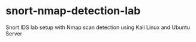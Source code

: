 # snort-nmap-detection-lab
Snort IDS lab setup with Nmap scan detection using Kali Linux and Ubuntu Server
